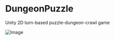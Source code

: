 # DungeonPuzzle
Unity 2D turn-based puzzle-dungeon-crawl game

![Image](https://github.com/SellBro/Project-Stavitski/blob/main/Assets/Sprites/Main%20Menu/Build%20Screenshot%202021.02.28%20-%2017.26.18.34.png)
